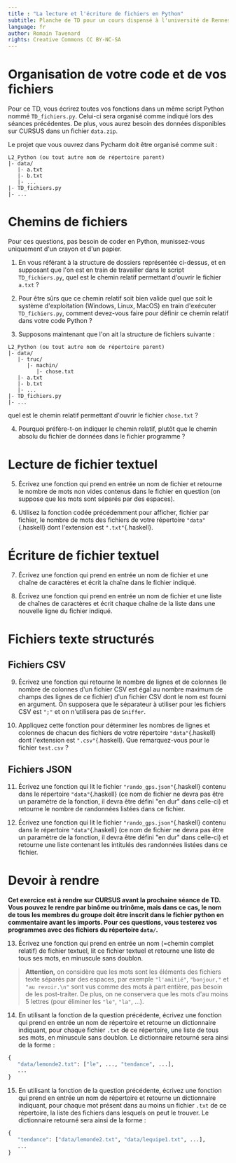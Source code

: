 ```yaml
---
title : "La lecture et l'écriture de fichiers en Python"
subtitle: Planche de TD pour un cours dispensé à l'université de Rennes 2
language: fr
author: Romain Tavenard
rights: Creative Commons CC BY-NC-SA
---
```


# Organisation de votre code et de vos fichiers

Pour ce TD, vous écrirez toutes vos fonctions dans un même script Python nommé `TD_fichiers.py`. Celui-ci sera organisé comme indiqué lors des séances précédentes. De plus, vous aurez besoin des données disponibles sur CURSUS dans un fichier `data.zip`.

Le projet que vous ouvrez dans Pycharm doit être organisé comme suit :

```
L2_Python (ou tout autre nom de répertoire parent)
|- data/
   |- a.txt
   |- b.txt
   |- ...
|- TD_fichiers.py
|- ...
```

# Chemins de fichiers

Pour ces questions, pas besoin de coder en Python, munissez-vous uniquement d'un crayon et d'un papier.

1. En vous référant à la structure de dossiers représentée ci-dessus, et en supposant que l'on est en train de travailler dans le script `TD_fichiers.py`, quel est le chemin relatif permettant d'ouvrir le fichier `a.txt` ?

2. Pour être sûrs que ce chemin relatif soit bien valide quel que soit le système d'exploitation (Windows, Linux, MacOS) en train d'exécuter `TD_fichiers.py`, comment devez-vous faire pour définir ce chemin relatif dans votre code Python ?

3. Supposons maintenant que l'on ait la structure de fichiers suivante :


```
L2_Python (ou tout autre nom de répertoire parent)
|- data/
   |- truc/
      |- machin/
         |- chose.txt
   |- a.txt
   |- b.txt
   |- ...
|- TD_fichiers.py
|- ...
```

quel est le chemin relatif permettant d'ouvrir le fichier `chose.txt` ?

4.  Pourquoi préfère-t-on indiquer le chemin relatif, plutôt que le chemin absolu du fichier de données dans le fichier programme ?


# Lecture de fichier textuel

5. Écrivez une fonction qui prend en entrée un nom de fichier et retourne le nombre de mots non vides contenus dans le fichier en question (on suppose que les mots sont séparés par des espaces).

6. Utilisez la fonction codée précédemment pour afficher, fichier par fichier, le nombre de mots des fichiers de votre répertoire `"data"`{.haskell} dont l'extension est `".txt"`{.haskell}.

# Écriture de fichier textuel

7. Écrivez une fonction qui prend en entrée un nom de fichier et une chaîne de caractères et écrit la chaîne dans le fichier indiqué.

8. Écrivez une fonction qui prend en entrée un nom de fichier et une liste de chaînes de caractères et écrit chaque chaîne de la liste dans une nouvelle ligne du fichier indiqué.

<!-- ## L'écriture dans la console
Vous avez déjà écrit dans la console à l'aide de la fonction `print`{.python}.
Plus précisément, cette fonction écrit sur la sortie standard.
Il existe deux autres flux standards.
Le premier, l'entrée standard, est celui duquel vous lisez des chaînes de caractères entrées par les utilisateurs lorsque vous utilisez la fonction `input`{.python}.
Enfin, le dernier flux standard est l'erreur standard, qui est le flux qui doit être utilisé pour écrire les messages d'erreur générés par vos programmes.
Pour choisir le flux de sortie que vous souhaitez utiliser, il faut importer le module `sys`{.python}, puis utiliser la syntaxe suivante :
```python
sys.stdout.write(chaine_a_ecrire)  # Sortie standard
sys.stderr.write(chaine_a_ecrire)  # Erreur standard
```

Ainsi, ces flux sont utilisés de la même manière que les objets `file`{.python} (sauf qu'on ne les ouvre jamais).

5. Écrivez une fonction qui prend en entrée une liste de chaînes de caractères et écrit chaque chaîne de la liste dans une nouvelle ligne sur la sortie standard.
6. Écrivez une fonction qui prend en entrée une liste de chaînes de caractères et écrit chaque chaîne de la liste dans une nouvelle ligne sur l'erreur standard. -->

# Fichiers texte structurés

## Fichiers CSV

9. Écrivez une fonction qui retourne le nombre de lignes et de colonnes (le nombre de colonnes d'un fichier CSV est égal au nombre maximum de champs des lignes de ce fichier) d'un fichier CSV dont le nom est fourni en argument.
On supposera que le séparateur à utiliser pour les fichiers CSV est `";"` et on n'utilisera pas de `Sniffer`.

10. Appliquez cette fonction pour déterminer les nombres de lignes et colonnes de chacun des fichiers de votre répertoire `"data"`{.haskell} dont l'extension est `".csv"`{.haskell}.
Que remarquez-vous pour le fichier `test.csv` ?

## Fichiers JSON

11. Écrivez une fonction qui lit le fichier `"rando_gps.json"`{.haskell} contenu dans le répertoire `"data"`{.haskell} (ce nom de fichier ne devra pas être un paramètre de la fonction, il devra être défini "en dur" dans celle-ci) et retourne le nombre de randonnées listées dans ce fichier.

12. Écrivez une fonction qui lit le fichier `"rando_gps.json"`{.haskell} contenu dans le répertoire `"data"`{.haskell} (ce nom de fichier ne devra pas être un paramètre de la fonction, il devra être défini "en dur" dans celle-ci) et retourne une liste contenant les intitulés des randonnées listées dans ce fichier.

# Devoir à rendre

**Cet exercice est à rendre sur CURSUS avant la prochaine séance de TD.
Vous pouvez le rendre par binôme ou trinôme, mais dans ce cas, le nom de tous 
les membres du groupe doit être inscrit dans le fichier python en commentaire 
avant les imports.
Pour ces questions, vous testerez vos programmes avec des fichiers du répertoire `data/`.**

13. Écrivez une fonction qui prend en entrée un nom (=chemin complet relatif) de fichier textuel, 
lit ce fichier textuel et retourne une liste de tous ses mots, en minuscule sans doublon.

> **Attention,** on considère que les mots sont les éléments des fichiers texte séparés par des espaces, par exemple `"l'amitié"`, `"bonjour,"` et `"au revoir.\n"` sont vus comme des mots à part entière, pas besoin de les post-traiter. De plus, on ne conservera que les mots d'au moins 5 lettres (pour éliminer les `"le"`, `"la"`, ...).

14. En utilisant la fonction de la question précédente, écrivez une fonction 
qui prend en entrée un nom de répertoire et retourne un dictionnaire indiquant,
pour chaque fichier `.txt` de ce répertoire, une liste de tous ses mots, en minuscule 
sans doublon. Le dictionnaire retourné sera ainsi 
de la forme :

```python
{
   "data/lemonde2.txt": ["le", ..., "tendance", ...],
   ...
}
```

15. En utilisant la fonction de la question précédente, écrivez une fonction 
qui prend en entrée un nom de répertoire et retourne un dictionnaire indiquant,
pour chaque mot présent dans au moins un fichier `.txt` de ce répertoire, la liste 
des fichiers dans lesquels on peut le trouver. Le dictionnaire retourné sera ainsi 
de la forme :

```python
{
   "tendance": ["data/lemonde2.txt", "data/lequipe1.txt", ...],
   ...
}
```